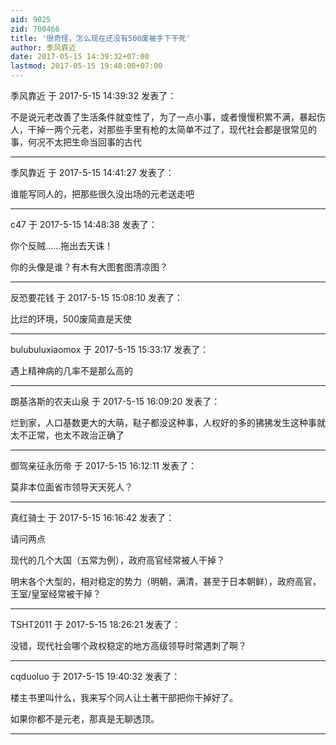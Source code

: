 ```yaml
---
aid: 9025
zid: 700466
title: '很奇怪，怎么现在还没有500废被手下干死'
author: 季风靠近
date: 2017-05-15 14:39:32+07:00
lastmod: 2017-05-15 19:40:00+07:00
---
```


季风靠近 于 2017-5-15 14:39:32 发表了：

不是说元老改善了生活条件就变性了，为了一点小事，或者慢慢积累不满，暴起伤人，干掉一两个元老，对那些手里有枪的太简单不过了，现代社会都是很常见的事，何况不太把生命当回事的古代

---------

季风靠近 于 2017-5-15 14:41:27 发表了：

谁能写同人的，把那些很久没出场的元老送走吧

---------

c47 于 2017-5-15 14:48:38 发表了：

你个反贼......拖出去天诛！

你的头像是谁？有木有大图套图清凉图？

---------

反恐要花钱 于 2017-5-15 15:08:10 发表了：

比烂的环境，500废简直是天使

---------

bulubuluxiaomox 于 2017-5-15 15:33:17 发表了：

遇上精神病的几率不是那么高的

---------

朗基洛斯的农夫山泉 于 2017-5-15 16:09:20 发表了：

烂到家，人口基数更大的大萌，鞑子都没这种事，人权好的多的狒狒发生这种事就太不正常，也太不政治正确了

---------

御驾亲征永历帝 于 2017-5-15 16:12:11 发表了：

莫非本位面省市领导天天死人？

---------

真红骑士 于 2017-5-15 16:16:42 发表了：

请问两点

现代的几个大国（五常为例），政府高官经常被人干掉？

明末各个大型的，相对稳定的势力（明朝，满清，甚至于日本朝鲜），政府高官，王室/皇室经常被干掉？

---------

TSHT2011 于 2017-5-15 18:26:21 发表了：

没错，现代社会哪个政权稳定的地方高级领导时常遇刺了啊？

---------

cqduoluo 于 2017-5-15 19:40:32 发表了：

楼主书里叫什么，我来写个同人让土著干部把你干掉好了。

如果你都不是元老，那真是无聊透顶。

---------

